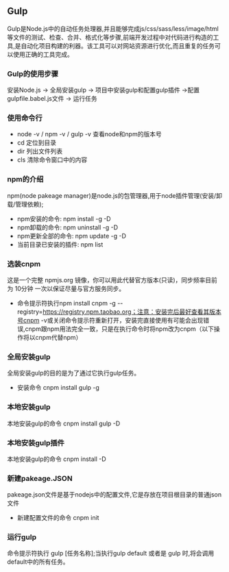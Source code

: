 ## Gulp
Gulp是Node.js中的自动任务处理器,并且能够完成js/css/sass/less/image/html等文件的测试、检查、合并、格式化等步骤,前端开发过程中对代码进行构造的工具,是自动化项目构建的利器。该工具可以对网站资源进行优化,而且重复的任务可以使用正确的工具完成。

### Gulp的使用步骤
安装Node.js ->  全局安装gulp -> 项目中安装gulp和配置gulp插件 ->配置gulpfile.babel.js文件 -> 运行任务

### 使用命令行
+ node -v / npm -v / gulp -v 查看node和npm的版本号
+ cd 定位到目录
+ dir 列出文件列表
+ cls 清除命令窗口中的内容

### npm的介绍
npm(node pakeage manager)是node.js的包管理器,用于node插件管理(安装/卸载/管理依赖);
+ npm安装的命令:  npm install -g -D
+ npm卸载的命令:  npm uninstall -g -D
+ npm更新全部的命令:  npm update -g -D
+ 当前目录已安装的插件: npm list

### 选装cnpm
这是一个完整 npmjs.org 镜像，你可以用此代替官方版本(只读)，同步频率目前为 10分钟 一次以保证尽量与官方服务同步。
+ 命令提示符执行npm install cnpm -g --registry=https://registry.npm.taobao.org；注意：安装完后最好查看其版本号cnpm -v或关闭命令提示符重新打开，安装完直接使用有可能会出现错误,cnpm跟npm用法完全一致，只是在执行命令时将npm改为cnpm（以下操作将以cnpm代替npm）

### 全局安装gulp
全局安装gulp的目的是为了通过它执行gulp任务。
+ 安装命令 cnpm install gulp -g

### 本地安装gulp
本地安装gulp的命令 cnpm install gulp -D

### 本地安装gulp插件
本地安装gulp的命令 cnpm install -D

### 新建pakeage.JSON
pakeage.json文件是基于nodejs中的配置文件,它是存放在项目根目录的普通json文件
+ 新建配置文件的命令 cnpm init

### 运行gulp
命令提示符执行 gulp [任务名称];当执行gulp default 或者是 gulp 时,将会调用default中的所有任务。
